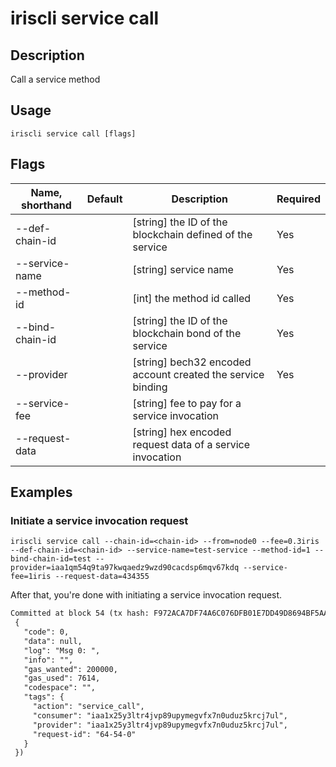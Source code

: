 # iriscli service call 

## Description

Call a service method

## Usage

```
iriscli service call [flags]
```

## Flags

| Name, shorthand       | Default                 | Description                                                  | Required |
| --------------------- | ----------------------- | ------------------------------------------------------------ | -------- |
| --def-chain-id        |                         | [string] the ID of the blockchain defined of the service     |  Yes     |
| --service-name        |                         | [string] service name                                        |  Yes     |
| --method-id           |                         | [int] the method id called                                   |  Yes     |
| --bind-chain-id       |                         | [string] the ID of the blockchain bond of the service        |  Yes     |
| --provider            |                         | [string] bech32 encoded account created the service binding  |  Yes     |
| --service-fee         |                         | [string] fee to pay for a service invocation                 |          |
| --request-data        |                         | [string] hex encoded request data of a service invocation    |          |

## Examples

### Initiate a service invocation request 
```shell
iriscli service call --chain-id=<chain-id> --from=node0 --fee=0.3iris --def-chain-id=<chain-id> --service-name=test-service --method-id=1 --bind-chain-id=test --provider=iaa1qm54q9ta97kwqaedz9wzd90cacdsp6mqv67kdq --service-fee=1iris --request-data=434355
```

After that, you're done with initiating a service invocation request.

```txt
Committed at block 54 (tx hash: F972ACA7DF74A6C076DFB01E7DD49D8694BF5AA1BA25A1F1B875113DFC8857C3, response:
 {
   "code": 0,
   "data": null,
   "log": "Msg 0: ",
   "info": "",
   "gas_wanted": 200000,
   "gas_used": 7614,
   "codespace": "",
   "tags": {
     "action": "service_call",
     "consumer": "iaa1x25y3ltr4jvp89upymegvfx7n0uduz5krcj7ul",
     "provider": "iaa1x25y3ltr4jvp89upymegvfx7n0uduz5krcj7ul",
     "request-id": "64-54-0"
   }
 })
```

